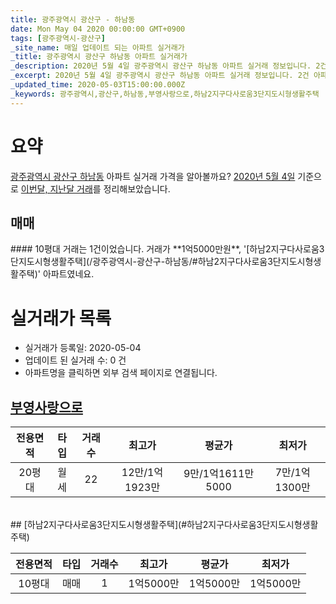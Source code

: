 ```yaml
---
title: 광주광역시 광산구 - 하남동
date: Mon May 04 2020 00:00:00 GMT+0900
tags: [광주광역시-광산구]
_site_name: 매일 업데이트 되는 아파트 실거래가
_title: 광주광역시 광산구 하남동 아파트 실거래가
_description: 2020년 5월 4일 광주광역시 광산구 하남동 아파트 실거래 정보입니다. 2건 아파트 정보가 있습니다.
_excerpt: 2020년 5월 4일 광주광역시 광산구 하남동 아파트 실거래 정보입니다. 2건 아파트 정보가 있습니다.
_updated_time: 2020-05-03T15:00:00.000Z
_keywords: 광주광역시,광산구,하남동,부영사랑으로,하남2지구다사로움3단지도시형생활주택
---
```





# 요약
<ins>광주광역시 광산구 하남동</ins> 아파트 실거래 가격을 알아볼까요? <ins>2020년 5월 4일</ins> 기준으로 <ins>이번달, 지난달 거래</ins>를 정리해보았습니다.

## 매매
<div class="container">
<div class="twelve columns" markdown="1">
#### 10평대
거래는 1건이었습니다. 거래가 **1억5000만원**, '[하남2지구다사로움3단지도시형생활주택](/광주광역시-광산구-하남동/#하남2지구다사로움3단지도시형생활주택)' 아파트였네요.
</div>
</div>



# 실거래가 목록
- 실거래가 등록일: 2020-05-04
- 업데이트 된 실거래 수: 0 건
- 아파트명을 클릭하면 외부 검색 페이지로 연결됩니다.

## [부영사랑으로](#부영사랑으로)

|전용면적|타입|거래수|최고가|평균가|최저가|
|:---:|:---:|:---:|:---:|:---:|:---:|
|20평대|<span class="deal-type-3">월세</span>|22|12만/1억1923만|9만/1억1611만5000|7만/1억1300만|

<br/>
## [하남2지구다사로움3단지도시형생활주택](#하남2지구다사로움3단지도시형생활주택)

|전용면적|타입|거래수|최고가|평균가|최저가|
|:---:|:---:|:---:|:---:|:---:|:---:|
|10평대|<span class="deal-type-1">매매</span>|1|1억5000만|1억5000만|1억5000만|

<br/>



